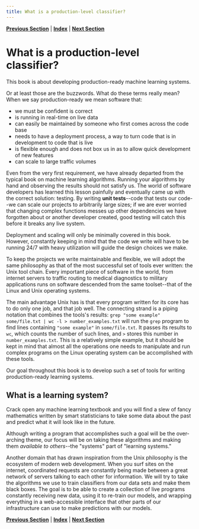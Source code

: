 ```yaml
---
title: What is a production-level classifier?
---
```


**[Previous Section](../index.html)** | **[Index](../index.html)** | **[Next Section](setting_up_your_development_environment.html)**

What is a production-level classifier?
========================================================

This book is about developing production-ready machine learning systems. 

Or at least those are the buzzwords. What do these terms really mean? When we say production-ready
we mean software that:

- we must be confident is correct
- is running in real-time on live data
- can easily be maintained by someone who first comes across the code base
- needs to have a deployment process, a way to turn code that is in development to code that is live
- is flexible enough and does not box us in as to allow quick development of new features
- can scale to large traffic volumes

Even from the very first requirement, we have already departed from the typical book on machine learning
algorithms. Running your algorithms by hand and observing the results should not satisfy us. The world
of software developers has learned this lesson painfully and eventually came up with the correct solution:
testing. By writing **unit tests**--code that tests our code--we can scale our projects to arbitrarily large
sizes; if we are ever worried that changing complex functions messes up other dependencies we have
forgotten about or another developer created, good testing will catch this before it breaks any live system.

Deployment and scaling will only be minimally covered in this book. However, constantly keeping in mind
that the code we write will have to be running 24/7 with heavy utilization will guide the design
choices we make.

To keep the projects we write maintainable and flexible, we will adopt the same philosophy as that
of the most successful set of tools ever written: the Unix tool chain. Every important piece of software
in the world, from internet servers to traffic routing to medical diagnostics to military applications
runs on software descended from the same toolset--that of the Linux and Unix operating systems.

The main advantage Unix has is that every program written for its core has to do only one job,
and that job well. The connecting strand is a piping notation that combines the tools's results:
`grep "some example" some/file.txt | wc -l > number_examples.txt` will run the `grep` program to find
lines containing `"some example"` in `some/file.txt`. It passes its results to `wc`, which counts the
number of such lines, and `>` stores this number in `number_examples.txt`. This is a relatively simple example,
but it should be kept in mind that almost all the operations one needs to manipulate and run complex programs
on the Linux operating system can be accomplished with these tools.

Our goal throughout this book is to develop such a set of tools for writing production-ready learning systems.

What is a learning system?
------

Crack open any machine learning textbook and you will find a slew of fancy mathematics written by
smart statisticians to take some data about the past and predict what it will look like in the future.

Although writing a program that accomplishes such a goal will be the over-arching theme, our focus will
be on taking these algorithms and making them *available to others*--the "systems" part of 
"learning systems."

Another domain that has drawn inspiration from the Unix philosophy is the ecosystem of modern web development.
When you surf sites on the internet, coordinated requests are constantly being made between a great
network of servers talking to each other for information. We will try to take the algorithms we use
to train classifiers from our data sets and make them black boxes. The goal is to be able to create a
collection of live programs constantly receiving new data, using it to re-train our models, and wrapping 
everything in a web-accessible interface that other parts of our infrastructure can use to make predictions
with our models.

**[Previous Section](../index.html)** | **[Index](../index.html)** | **[Next Section](setting_up_your_development_environment.html)**

